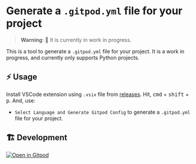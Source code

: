 # Generate a `.gitpod.yml` file for your project

> **Warning**: :construction: It is currently in work in progress.

This is a tool to generate a `.gitpod.yml` file for your project. It is a work in progress, and currently only supports Python projects.

## ⚡️ Usage

Install VSCode extension using `.vsix` file from [releases](https://github.com/Siddhant-K-code/gitpod-config-generator/releases). Hit, <kbd>cmd</kbd> + <kbd>shift</kbd> + <kbd>p</kbd>. And, use:

- `Select Language and Generate Gitpod Config` to generate a `.gitpod.yml` file for your project.

## 🏗️ Development

[![Open in Gitpod](https://www.gitpod.io/images/open-in-gitpod.png)](https://gitpod.io/#https://github.com/Siddhant-K-code/gitpod-config-generator)
